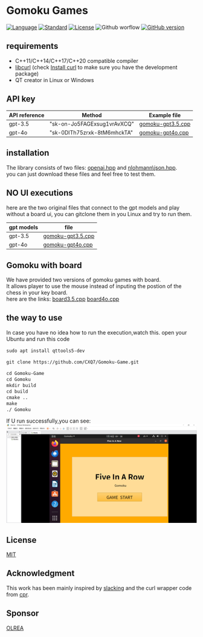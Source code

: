 # Gomoku Games
[![Language](https://img.shields.io/badge/language-C++-blue.svg)](https://isocpp.org/)  [![Standard](https://img.shields.io/badge/c%2B%2B-11-blue.svg)](https://en.wikipedia.org/wiki/C%2B%2B#Standardization) [![License](https://img.shields.io/github/license/mashape/apistatus.svg)](https://opensource.org/licenses/MIT) ![Github worflow](https://github.com/olrea/openai-cpp/actions/workflows/cmake.yml/badge.svg)
 [![GitHub version](https://badge.fury.io/gh/olrea%2Fopenai-cpp.svg)](https://github.com/olrea/openai-cpp/releases) 

## requirements
+ C++11/C++14/C++17/C++20 compatible compiler
+ [libcurl](https://curl.se/libcurl/) (check [Install curl](https://everything.curl.dev/get) to make sure you have the development package)
+ QT creator in Linux or Windows

## API key
| API reference | Method | Example file |
| --- | --- | --- |
| gpt-3.5 |"sk-on-Jo5FAGExsug1vrAvXCQ"|[gomoku-gpt3.5.cpp](gomoku/gomoku-gpt3.5.cpp) |
| gpt-4o |"sk-0DITh75zrxk-8tM6mhckTA"|[gomoku-gpt4o.cpp](gomoku/gomoku-gpt4o.cpp) |

## installation

The library consists of two files: [openai.hpp](https://github.com/CXQ7/Gomoku-Game/blob/main/examples/openai.hpp) and [nlohmann\json.hpp](https://github.com/CXQ7/Gomoku-Game/blob/main/examples/nlohmann/json.hpp).</br>
you can just download these files and feel free to test them.

## NO UI executions
here are the two original files that connect to the gpt models and play without a board ui, you can gitclone them in you Linux and try to run them.

| gpt models |   file |
| --- | --- | 
| gpt-3.5 |[gomoku-gpt3.5.cpp](gomoku/gomoku-gpt3.5.cpp) |
| gpt-4o |[gomoku-gpt4o.cpp](gomoku/gomoku-gpt4o.cpp) |

## Gomoku with board
We have provided two versions of gomoku games with board.</br>
It allows player to use the mouse instead of inputing the postion of the chess in your key board.<br>
here are the links: [board3.5.cpp](https://github.com/CXQ7/Gomoku-Game/blob/main/Gomoku/Board35.cpp) [board4o.cpp](https://github.com/CXQ7/Gomoku-Game/blob/main/Gomoku/Board4o.cpp)

## the way to use
In case you have no idea how to run the execution,watch this.
open your Ubuntu and run this code
```
sudo apt install qttools5-dev
```
```
git clone https://github.com/CXQ7/Gomoku-Game.git
```
```
cd Gomoku-Game
cd Gomoku
mkdir build
cd build
cmake ..
make
./ Gomoku
```

If U run successfully,you can see:<br>
![image](doc/Ubuntu%20%20-%20VMware%20Workstation%202024_7_18%209_38_01.png)


## License

[MIT](LICENSE.md)


## Acknowledgment

This work has been mainly inspired by [slacking](https://github.com/coin-au-carre/slacking) and the curl wrapper code from [cpr](https://github.com/libcpr/cpr).

## Sponsor

[OLREA](https://www.olrea.fr/)
